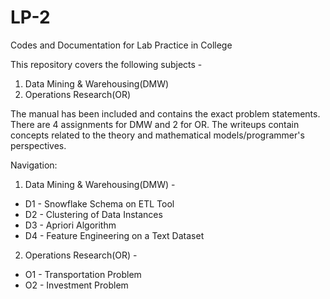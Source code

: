 # LP-2
Codes and Documentation for Lab Practice in College

This repository covers the following subjects -

1. Data Mining & Warehousing(DMW)
2. Operations Research(OR)

The manual has been included and contains the exact problem statements. There are 4 assignments for DMW and 2 for OR. The writeups contain concepts related to the theory and mathematical models/programmer's perspectives. 

Navigation:

1. Data Mining & Warehousing(DMW) - 
* D1 - Snowflake Schema on ETL Tool
* D2 - Clustering of Data Instances
* D3 - Apriori Algorithm
* D4 - Feature Engineering on a Text Dataset

2. Operations Research(OR) -
* O1 - Transportation Problem
* O2 - Investment Problem
